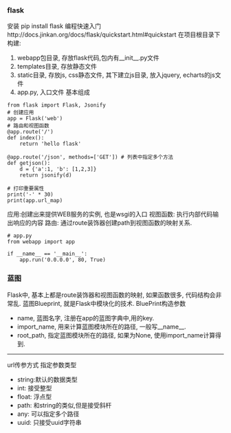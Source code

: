 ### flask
安装
pip install flask
编程快速入门http://docs.jinkan.org/docs/flask/quickstart.html#quickstart
在项目根目录下构建:
1. webapp包目录, 存放flask代码,包内有__init__.py文件
2. templates目录, 存放静态文件
3. static目录, 存放js, css静态文件, 其下建立js目录, 放入jquery, echarts的js文件
4. app.py, 入口文件
基本组成
```
from flask import Flask, Jsonify
# 创建应用
app = Flask('web')
# 路由和视图函数
@app.route('/')
def index():
    return 'hello flask'

@app.route('/json', methods=['GET']) # 列表中指定多个方法
def getjson():
    d = {'a':1, 'b': [1,2,3]}
    return jsonify(d)

# 打印重要属性
print('-' * 30)
print(app.url_map)
```
应用:创建出来提供WEB服务的实例, 也是wsgi的入口
视图函数: 执行内部代码输出响应的内容
路由: 通过route装饰器创建path到视图函数的映射关系.
```
# app.py
from webapp import app

if __name__ == '__main__':
    app.run('0.0.0.0', 80, True)
```

### 蓝图
Flask中, 基本上都是route装饰器和视图函数的映射, 如果函数很多, 代码结构会非常乱.
蓝图Blueprint, 就是Flask中模块化的技术.
BluePrint构造参数
- name, 蓝图名字, 注册在app的蓝图字典中,用的key.
- import_name, 用来计算蓝图模块所在的路径, 一般写__name__.
- root_path, 指定蓝图模块所在的路径, 如果为None, 使用import_name计算得到.


---
url传参方式
指定参数类型
- string:默认的数据类型
- int: 接受整型
- float: 浮点型
- path: 和string的类似,但是接受斜杆
- any: 可以指定多个路径
- uuid: 只接受uuid字符串

























